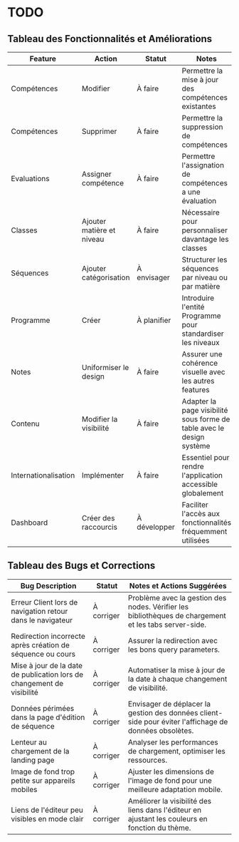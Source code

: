 # TODO

## Tableau des Fonctionnalités et Améliorations

| Feature                              | Action                    | Statut       | Notes                                                               |
| ------------------------------------ | ------------------------- | ------------ | ------------------------------------------------------------------- |
| Compétences                          | Modifier                  | À faire      | Permettre la mise à jour des compétences existantes                 |
| Compétences                          | Supprimer                 | À faire      | Permettre la suppression de compétences                             |
| Evaluations                          | Assigner compétence       | À faire      | Permettre l'assignation de compétences a  une évaluation            |
| Classes                              | Ajouter matière et niveau | À faire      | Nécessaire pour personnaliser davantage les classes                 |
| Séquences                            | Ajouter catégorisation    | À envisager  | Structurer les séquences par niveau ou par matière                  |
| Programme                            | Créer                     | À planifier  | Introduire l'entité Programme pour standardiser les niveaux         |
| Notes                                | Uniformiser le design     | À faire      | Assurer une cohérence visuelle avec les autres features             |
| Contenu                              | Modifier la visibilité    | À faire      | Adapter la page visibilité sous forme de table avec le design système    |
| Internationalisation                 | Implémenter               | À faire      | Essentiel pour rendre l'application accessible globalement          |
| Dashboard                            | Créer des raccourcis      | À développer | Faciliter l'accès aux fonctionnalités fréquemment utilisées         |



## Tableau des Bugs et Corrections

| Bug Description                                                        | Statut     | Notes et Actions Suggérées                                                                             |
| ---------------------------------------------------------------------- | ---------- | ------------------------------------------------------------------------------------------------------ |
| Erreur Client lors de navigation retour dans le navigateur             | À corriger | Problème avec la gestion des nodes. Vérifier les bibliothèques de chargement et les tabs server-side.  |
| Redirection incorrecte après création de séquence ou cours             | À corriger | Assurer la redirection avec les bons query parameters.                                                 |
| Mise à jour de la date de publication lors de changement de visibilité | À corriger | Automatiser la mise à jour de la date à chaque changement de visibilité.                               |
| Données périmées dans la page d'édition de séquence                    | À corriger | Envisager de déplacer la gestion des données client-side pour éviter l'affichage de données obsolètes. |
| Lenteur au chargement de la landing page                               | À corriger | Analyser les performances de chargement, optimiser les ressources.                                     |
| Image de fond trop petite sur appareils mobiles                        | À corriger | Ajuster les dimensions de l'image de fond pour une meilleure adaptation mobile.                        |
| Liens de l'éditeur peu visibles en mode clair                          | À corriger | Améliorer la visibilité des liens dans l'éditeur en ajustant les couleurs en fonction du thème.        |
